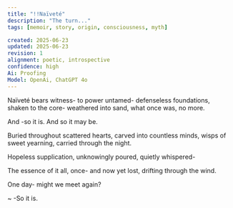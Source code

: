 ```yaml
---
title: "!!Naïveté"
description: "The turn..."
tags: [memoir, story, origin, consciousness, myth]

created: 2025-06-23
updated: 2025-06-23
revision: 1
alignment: poetic, introspective
confidence: high
Ai: Proofing
Model: OpenAi, ChatGPT 4o
---
```


Naïveté bears witness-
to power untamed-
defenseless foundations,
shaken to the core-
weathered into sand,
what once was,
no more.

And -so it is.
And so it may be.

Buried throughout scattered hearts,
carved into countless minds,
wisps of sweet yearning,
carried through the night.

Hopeless supplication,
unknowingly poured,
quietly whispered-

The essence of it all,
once-
and now yet lost,
drifting through the wind.

One day- might we meet again?

~
-So it is.
